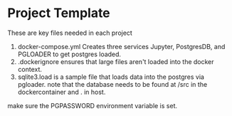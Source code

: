 # Project Template
These are key files needed in each project

1. docker-compose.yml
Creates three services Jupyter, PostgresDB, and PGLOADER to get postgres loaded. 
2. .dockerignore
ensures that large files aren't loaded into the docker context. 
3. sqlite3.load is a sample file that loads data into the postgres via pgloader. note that the database needs to be found at /src in the dockercontainer and . in host. 

make sure the PGPASSWORD environment variable is set. 

